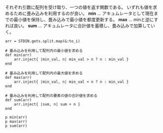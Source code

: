 それぞれ引数に配列を受け取り、一つの値を返す関数である。
いずれも値を求めるために畳み込みを利用するのが良い。
**min** ... アキュムレータとして現在までの最小値を保持し、畳み込みで最小値を都度更新する。
**max** ... minと逆にすれば良い。
**sum** ... アキュムレータに合計値を蓄積し、畳み込みで加算していく。

```
arr = STDIN.gets.split.map(&:to_i)

# 畳み込みを利用して配列内の最小値を求める
def min(arr)
    arr.inject{ |min_val, n| min_val > n ? n : min_val }
end

# 畳み込みを利用して配列内の最大値を求める
def max(arr)
    arr.inject{ |min_val, n| min_val < n ? n : min_val }
end

# 畳み込みを利用して配列の要素の値の合計値を求める
def sum(arr)
    arr.inject{ |sum, n| sum + n }
end

p min(arr)
p max(arr)
p sum(arr)
```
